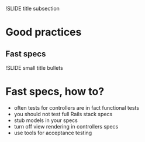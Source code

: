 !SLIDE title subsection

# Good practices
## Fast specs

!SLIDE small title bullets

# Fast specs, how to?

* often tests for controllers are in fact functional tests
* you should not test full Rails stack specs
* stub models in your specs
* turn off view rendering in controllers specs
* use tools for acceptance testing